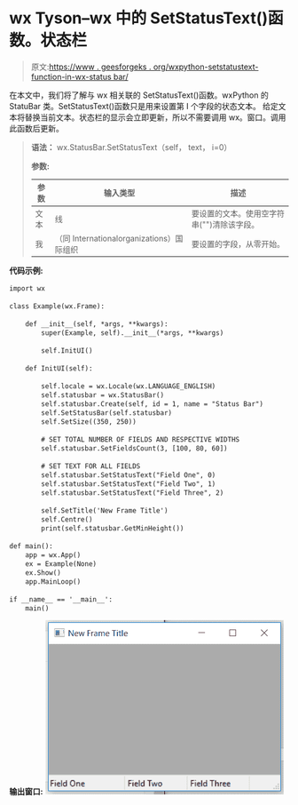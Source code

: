 # wx Tyson–wx 中的 SetStatusText()函数。状态栏

> 原文:[https://www . geesforgeks . org/wxpython-setstatustext-function-in-wx-status bar/](https://www.geeksforgeeks.org/wxpython-setstatustext-function-in-wx-statusbar/)

在本文中，我们将了解与 wx 相关联的 SetStatusText()函数。wxPython 的 StatuBar 类。SetStatusText()函数只是用来设置第 I 个字段的状态文本。
给定文本将替换当前文本。状态栏的显示会立即更新，所以不需要调用 wx。窗口。调用此函数后更新。

> **语法：** wx.StatusBar.SetStatusText（self， text， i=0）
> 
> **参数:**
> 
> | 参数 | 输入类型 | 描述 |
> | --- | --- | --- |
> | 文本 | 线 | 要设置的文本。使用空字符串("")清除该字段。 |
> | 我 | （同 Internationalorganizations）国际组织 | 要设置的字段，从零开始。 |

**代码示例:**

```
import wx

class Example(wx.Frame):

    def __init__(self, *args, **kwargs):
        super(Example, self).__init__(*args, **kwargs)

        self.InitUI()

    def InitUI(self):

        self.locale = wx.Locale(wx.LANGUAGE_ENGLISH)
        self.statusbar = wx.StatusBar()
        self.statusbar.Create(self, id = 1, name = "Status Bar")
        self.SetStatusBar(self.statusbar)
        self.SetSize((350, 250))

        # SET TOTAL NUMBER OF FIELDS AND RESPECTIVE WIDTHS
        self.statusbar.SetFieldsCount(3, [100, 80, 60])

        # SET TEXT FOR ALL FIELDS
        self.statusbar.SetStatusText("Field One", 0)
        self.statusbar.SetStatusText("Field Two", 1)
        self.statusbar.SetStatusText("Field Three", 2)

        self.SetTitle('New Frame Title')
        self.Centre()
        print(self.statusbar.GetMinHeight())

def main():
    app = wx.App()
    ex = Example(None)
    ex.Show()
    app.MainLoop()

if __name__ == '__main__':
    main()
```

**输出窗口:**
![](img/ac44d87092be4b9e83f984b807c00fca.png)